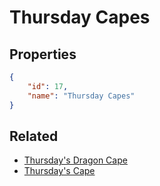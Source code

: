 # Thursday Capes

<no description available>

## Properties

```json
{
    "id": 17,
    "name": "Thursday Capes"
}
```

## Related

- [Thursday's Dragon Cape](../items/654-thursday-s-dragon-cape.md)
- [Thursday's Cape](../items/653-thursday-s-cape.md)

